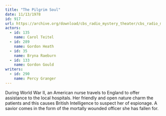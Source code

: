 ```yaml
---
title: "The Pilgrim Soul"
date: 11/13/1978
id: 917
url: https://archive.org/download/cbs_radio_mystery_theater/cbs_radio_mystery_theater-0901-0950.zip/cbs_radio_mystery_theater-0901-0950%2Fcbsrmt_0917_the_pilgrim_soul.mp3
actors:  
  - id: 135
    name: Carol Teitel  
  - id: 289
    name: Gordon Heath  
  - id: 35
    name: Bryna Raeburn  
  - id: 133
    name: Gordon Gould
writers:  
  - id: 290
    name: Percy Granger
---
```

During World War II, an American nurse travels to England to offer assistance to the local hospitals. Her friendly and open nature charm the patients and this causes British Intelligence to suspect her of espionage. A savior comes in the form of the mortally wounded officer she has fallen for.